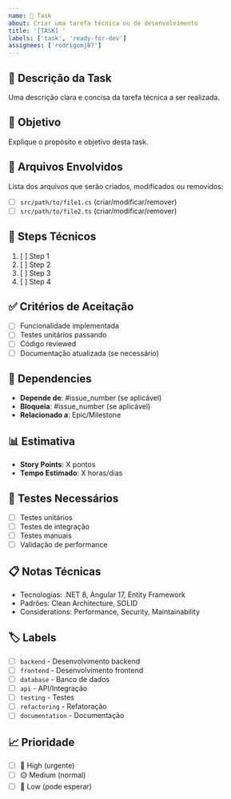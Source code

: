 ```yaml
---
name: 🔧 Task
about: Criar uma tarefa técnica ou de desenvolvimento
title: '[TASK] '
labels: ['task', 'ready-for-dev']
assignees: ['rodrigomj87']
---
```


## 🔧 **Descrição da Task**
Uma descrição clara e concisa da tarefa técnica a ser realizada.

## 🎯 **Objetivo**
Explique o propósito e objetivo desta task.

## 📂 **Arquivos Envolvidos**
Lista dos arquivos que serão criados, modificados ou removidos:
- [ ] `src/path/to/file1.cs` (criar/modificar/remover)
- [ ] `src/path/to/file2.ts` (criar/modificar/remover)

## 🔧 **Steps Técnicos**
1. [ ] Step 1
2. [ ] Step 2
3. [ ] Step 3
4. [ ] Step 4

## ✅ **Critérios de Aceitação**
- [ ] Funcionalidade implementada
- [ ] Testes unitários passando
- [ ] Código reviewed
- [ ] Documentação atualizada (se necessário)

## 🔗 **Dependencies**
- **Depende de**: #issue_number (se aplicável)
- **Bloqueia**: #issue_number (se aplicável)
- **Relacionado a**: Epic/Milestone

## 📊 **Estimativa**
- **Story Points**: X pontos
- **Tempo Estimado**: X horas/dias

## 🧪 **Testes Necessários**
- [ ] Testes unitários
- [ ] Testes de integração
- [ ] Testes manuais
- [ ] Validação de performance

## 📋 **Notas Técnicas**
- Tecnologias: .NET 8, Angular 17, Entity Framework
- Padrões: Clean Architecture, SOLID
- Considerations: Performance, Security, Maintainability

## 🏷️ **Labels**
- [ ] `backend` - Desenvolvimento backend
- [ ] `frontend` - Desenvolvimento frontend
- [ ] `database` - Banco de dados
- [ ] `api` - API/Integração
- [ ] `testing` - Testes
- [ ] `refactoring` - Refatoração
- [ ] `documentation` - Documentação

## 📈 **Prioridade**
- [ ] 🔴 High (urgente)
- [ ] 🟡 Medium (normal)
- [ ] 🔵 Low (pode esperar)